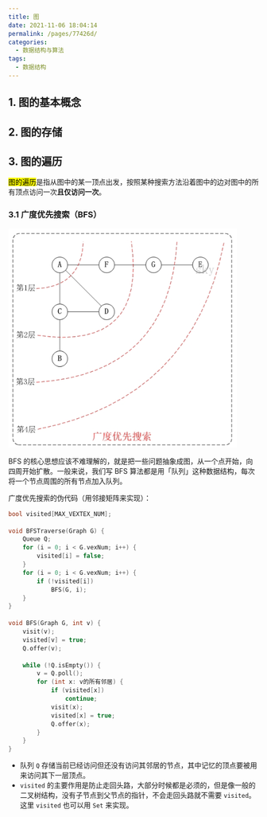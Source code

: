 ```yaml
---
title: 图
date: 2021-11-06 18:04:14
permalink: /pages/77426d/
categories:
  - 数据结构与算法
tags:
  - 数据结构
---
```


## 1. 图的基本概念



## 2. 图的存储



## 3. 图的遍历

<mark>图的遍历</mark>是指从图中的某一顶点出发，按照某种搜索方法沿着图中的边对图中的所有顶点访问一次**且仅访问一次**。

### 3.1 广度优先搜索（BFS）

![image-20211106181601107](../images/image-20211106181601107.png)

BFS 的核心思想应该不难理解的，就是把一些问题抽象成图，从一个点开始，向四周开始扩散。一般来说，我们写 BFS 算法都是用「队列」这种数据结构，每次将一个节点周围的所有节点加入队列。

广度优先搜索的伪代码（用邻接矩阵来实现）：

```c++
bool visited[MAX_VEXTEX_NUM];

void BFSTraverse(Graph G) {
    Queue Q;
    for (i = 0; i < G.vexNum; i++) {
        visited[i] = false;
    }
    for (i = 0; i < G.vexNum; i++) {
        if (!visited[i])
            BFS(G, i);
    }
}

void BFS(Graph G, int v) {
    visit(v);
    visited[v] = true;
    Q.offer(v);
    
    while (!Q.isEmpty()) {
        v = Q.poll();
        for (int x: v的所有邻居) {
            if (visited[x])
                continue;
            visit(x);
            visited[x] = true;
            Q.offer(x);
        }
    }
}
```

+ 队列 `Q` 存储当前已经访问但还没有访问其邻居的节点，其中记忆的顶点要被用来访问其下一层顶点。
+ `visited` 的主要作用是防止走回头路，大部分时候都是必须的，但是像一般的二叉树结构，没有子节点到父节点的指针，不会走回头路就不需要 `visited`。这里 `visited` 也可以用 `Set` 来实现。

